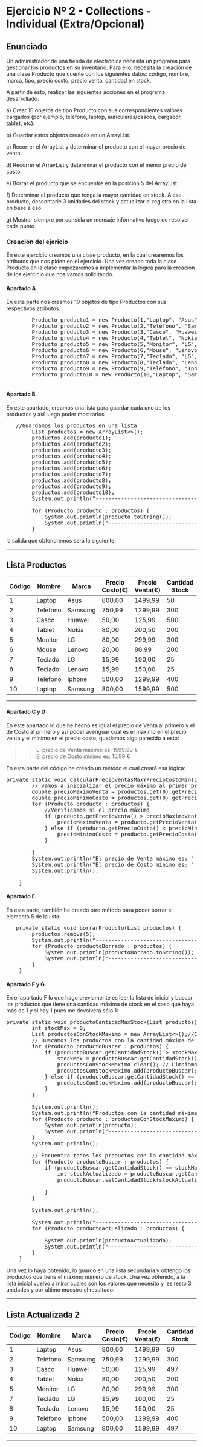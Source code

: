# Ejercicio Nº 2 - Collections - Individual (Extra/Opcional)

## Enunciado
Un administrador de una tienda de electrónica necesita un programa para gestionar los productos en su inventario. Para ello, necesita la creación de una clase Producto que cuente con los siguientes datos: código, nombre, marca, tipo, precio costo, precio venta, cantidad en stock.

A partir de esto, realizar las siguientes acciones en el programa desarrollado:

a) Crear 10 objetos de tipo Producto con sus correspondientes valores cargados (por ejemplo, teléfono, laptop, auriculares/cascos, cargador, tablet, etc).

b) Guardar estos objetos creados en un ArrayList.

c) Recorrer el ArrayList y determinar el producto con el mayor precio de venta.

d) Recorrer el ArrayList y determinar el producto con el menor precio de costo.

e) Borrar el producto que se encuentre en la posición 5 del ArrayList.

f) Determinar el producto que tenga la mayor cantidad en stock. A ese producto, descontarle 3 unidades del stock y actualizar el registro en la lista en base a eso.

g) Mostrar siempre por consola un mensaje informativo luego de resolver cada punto.


### Creación del ejericio
En este ejercicio creamos una clase producto, en la cual crearemos los atributos que nos piden en el ejercicio.
Una vez creado toda la clase Producto en la clase empezaremos a implementar la lógica para la creación de los ejercicio que nos vamos solicitando.


#### Apartado A

En esta parte nos creamos 10 objetos de tipo Productos con sus respectivos atributos:

<pre>
        Producto producto1 = new Producto(1,"Laptop", "Asus", 800.00, 1499.99, 50);
        Producto producto2 = new Producto(2,"Teléfono", "Samsumg", 750.99, 1299.99, 300);
        Producto producto3 = new Producto(3,"Casco", "Huawei", 50.0, 125.99, 500);
        Producto producto4 = new Producto(4,"Tablet", "Nokia", 80.00, 200.50, 200);
        Producto producto5 = new Producto(5,"Monitor", "LG", 80.0, 299.99, 300);
        Producto producto6 = new Producto(6,"Mouse", "Lenovo", 20.0, 80.99, 200);
        Producto producto7 = new Producto(7,"Teclado", "LG", 15.99, 100.0, 25);
        Producto producto8 = new Producto(8,"Teclado", "Lenovo", 15.99, 150.0, 25);
        Producto producto9 = new Producto(9,"Teléfono", "Iphone", 500.0, 1299.99, 400);
        Producto producto10 = new Producto(10,"Laptop", "Samsung", 800.00, 1599.99, 500 );

</pre>

#### Apartado B

En este apartado, creamos una lista para guardar cada uno de los productos y así luego poder mostrarlos
<pre>
   //Guardamos los productos en una lista
        List<Producto> productos = new ArrayList<>();
        productos.add(producto1);
        productos.add(producto2);
        productos.add(producto3);
        productos.add(producto4);
        productos.add(producto5);
        productos.add(producto6);
        productos.add(producto7);
        productos.add(producto8);
        productos.add(producto9);
        productos.add(producto10);
        System.out.println("----------------------------------------------- Lista Productos ----------------------------------------");

        for (Producto producto : productos) {
            System.out.println(producto.toString());
            System.out.println("--------------------------------------------------------------------------------------------------------\n");
        }
</pre>
la salida que obtendremos será la siguiente:

-----------------------------------------------
Lista Productos
-----------------------------------------------
| Código     | Nombre          | Marca           | Precio Costo(€) | Precio Venta(€) | Cantidad Stock  |
|----------- | --------------- | --------------- | --------------- | --------------- | --------------- |
| 1          | Laptop          | Asus            | 800,00          | 1499,99         | 50              |
| 2          | Teléfono        | Samsumg         | 750,99          | 1299,99         | 300             |
| 3          | Casco           | Huawei          | 50,00           | 125,99          | 500             |
| 4          | Tablet          | Nokia           | 80,00           | 200,50          | 200             |
| 5          | Monitor         | LG              | 80,00           | 299,99          | 300             |
| 6          | Mouse           | Lenovo          | 20,00           | 80,99           | 200             |
| 7          | Teclado         | LG              | 15,99           | 100,00          | 25              |
| 8          | Teclado         | Lenovo          | 15,99           | 150,00          | 25              |
| 9          | Teléfono        | Iphone          | 500,00          | 1299,99         | 400             |
| 10         | Laptop          | Samsung         | 800,00          | 1599,99         | 500             |
-----------------------------------------------

#### Apartado C y D
En este apartado lo que he hecho es igual el precio de Venta al primero y el de Costo al primero y así poder averiguar cual es el máximo en el precio venta 
y el mínimo en el precio costo, quedamos algo parecido a esto:

>>El precio de Venta máximo es: 1599.99 €<br>
El precio de Costo minimo es: 15.99 €

En esta parte del código he creado un método el cual creará esa lógica:

<pre>
private static void CalcularPrecioVentasMaxYPrecioCostoMin(List<Producto> productos){
        // vamos a inicializar el precio máximo al primer producto
        double precioMaximoVenta = productos.get(0).getPrecioVenta();
        double precioMinimoCosto = productos.get(0).getPrecioCosto();
        for (Producto producto : productos) {
            //Verificamos si el precio máximo
            if (producto.getPrecioVenta() > precioMaximoVenta) {
                precioMaximoVenta = producto.getPrecioVenta();
            } else if (producto.getPrecioCosto() < precioMinimoCosto) {
                precioMinimoCosto = producto.getPrecioCosto();
            }

        }
        System.out.println("El precio de Venta máximo es: " + precioMaximoVenta + " €");
        System.out.println("El precio de Costo minimo es: " + precioMinimoCosto + " €");
        System.out.println();

    }
</pre>

#### Apartado E

En esta parte, también he creado otro método para poder borrar el elemento 5 de la lista:

<pre>
   private static void borrarProducto(List<Producto> productos) {
        productos.remove(5);
        System.out.println("------------------------------------------- Lista Actuliazada 1 ----------------------------------------");
        for (Producto productoBorrado : productos) {
            System.out.println(productoBorrado.toString());
            System.out.println("--------------------------------------------------------------------------------------------------------\n");
        }
    }
</pre>

#### Apartado F y G
En el apartado F lo que hago previamente es leer la lista de inicial y buscar los productos que tiene una cantidad máxima de stock en el caso que haya más de 1
y si hay 1 pues me devolverá sólo 1: 

<pre>
private static void productoCantidadMaxStock(List<Producto> productos) {
        int stockMax = 0;
        List<Producto> productosConStockMaximo = new ArrayList<>();//Creo una lista para guardar los productos con stock máx, en caso de que haya varios
        // Buscamos los productos con la cantidad máxima de stock
        for (Producto productoBuscar : productos) {
            if (productoBuscar.getCantidadStock() > stockMax) {
                stockMax = productoBuscar.getCantidadStock();
                productosConStockMaximo.clear(); // Limpiamos la lista para mantener solo los productos con stock máximo.
                productosConStockMaximo.add(productoBuscar);
            } else if (productoBuscar.getCantidadStock() == stockMax) {
                productosConStockMaximo.add(productoBuscar);
            }
        }

        System.out.println();
        System.out.println("Productos con la cantidad máxima de stock:");
        for (Producto producto : productosConStockMaximo) {
            System.out.println(producto);
            System.out.println("--------------------------------------------------------------------------------------------------------");
        }
        System.out.println();

        // Encuentra todos los productos con la cantidad máxima de stock
        for (Producto productoBuscar : productos) {
            if (productoBuscar.getCantidadStock() == stockMax) {
                int stockActualizado = productoBuscar.getCantidadStock() -3;
                productoBuscar.setCantidadStock(stockActualizado);

            }
        }

        System.out.println();

        System.out.println("----------------------------------------- Lista Actualizada 2 ------------------------------------------");
        for (Producto productoActualizado : productos) {

            System.out.println(productoActualizado);
            System.out.println("--------------------------------------------------------------------------------------------------------");
        }
    }
</pre>


Una vez lo haya obtenido, lo guardo en una lista secundaria y obtengo los productos que tiene el máximo número de stock. 
Una vez obtenido, a la lista inicial vuelvo a mirar cuales son los valores que necesito y les resto 3 unidades y por último muestro el resultado:

-----------------------------------------
Lista Actualizada 2
-----------------------------------------
| Código     | Nombre          | Marca           | Precio Costo(€) | Precio Venta(€) | Cantidad Stock  |
|----------- | --------------- | --------------- | --------------- | --------------- | --------------- |
| 1          | Laptop          | Asus            | 800,00          | 1499,99         | 50              |
| 2          | Teléfono        | Samsumg         | 750,99          | 1299,99         | 300             |
| 3          | Casco           | Huawei          | 50,00           | 125,99          | 497             |
| 4          | Tablet          | Nokia           | 80,00           | 200,50          | 200             |
| 5          | Monitor         | LG              | 80,00           | 299,99          | 300             |
| 7          | Teclado         | LG              | 15,99           | 100,00          | 25              |
| 8          | Teclado         | Lenovo          | 15,99           | 150,00          | 25              |
| 9          | Teléfono        | Iphone          | 500,00          | 1299,99         | 400             |
| 10         | Laptop          | Samsung         | 800,00          | 1599,99         | 497             |
-----------------------------------------

